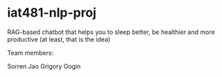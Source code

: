 # iat481-nlp-proj
RAG-based chatbot that helps you to sleep better, be healthier and more productive (at least, that is the idea)

Team members:

Sorren Jao
Grigory Gogin
